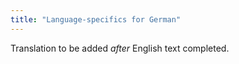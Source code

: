 ```yaml
---
title: "Language-specifics for German"
---
```

Translation to be added _after_ English text completed.
